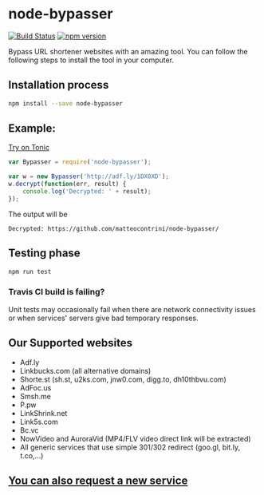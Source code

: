 # node-bypasser
[![Build Status](https://travis-ci.org/matteocontrini/node-bypasser.svg?branch=master)](https://travis-ci.org/matteocontrini/node-bypasser)
[![npm version](https://badge.fury.io/js/node-bypasser.svg)](https://badge.fury.io/js/node-bypasser)

Bypass URL shortener websites with an amazing tool. You can follow the following steps to install the tool in your computer.

## Installation process

```bash
npm install --save node-bypasser
```

## Example:

[Try on Tonic](https://tonicdev.com/npm/node-bypasser)

```javascript
var Bypasser = require('node-bypasser');

var w = new Bypasser('http://adf.ly/1DX0XD');
w.decrypt(function(err, result) {
	console.log('Decrypted: ' + result);
});
```

The output will be
```
Decrypted: https://github.com/matteocontrini/node-bypasser/
```

## Testing phase

```bash
npm run test
```
 
### Travis CI build is failing?

Unit tests may occasionally fail when there are network connectivity issues or when services' servers give bad temporary responses.

## Our Supported websites
* Adf.ly
* Linkbucks.com (all alternative domains)
* Shorte.st (sh.st, u2ks.com, jnw0.com, digg.to, dh10thbvu.com)
* AdFoc.us
* Smsh.me
* P.pw
* LinkShrink.net
* Link5s.com
* Bc.vc
* NowVideo and AuroraVid (MP4/FLV video direct link will be extracted)
* All generic services that use simple 301/302 redirect (goo.gl, bit.ly, t.co,...)

## [You can also request a new service](https://github.com/matteocontrini/node-bypasser/issues)
